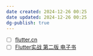 ```yaml
---
date created: 2024-12-26 00:25
date updated: 2024-12-26 00:25
dg-publish: true
---
```


- [ ] [flutter.cn](https://flutter.cn/)
- [ ] [Flutter实战 第二版 电子书](https://book.flutterchina.club/)
